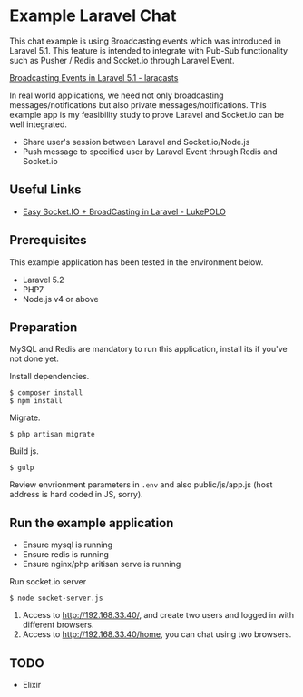 # Example Laravel Chat

This chat example is using Broadcasting events which was introduced in Laravel 5.1. This feature is intended to integrate with Pub-Sub functionality such as Pusher / Redis and Socket.io through Laravel Event.

[Broadcasting Events in Laravel 5.1 - laracasts](https://laracasts.com/lessons/broadcasting-events-in-laravel-5-1)

In real world applications, we need not only broadcasting messages/notifications but also private messages/notifications. This example app is my feasibility study to prove Laravel and Socket.io can be well integrated.

* Share user's session between Laravel and Socket.io/Node.js
* Push message to specified user by Laravel Event through Redis and Socket.io

## Useful Links

* [Easy Socket.IO + BroadCasting in Laravel - LukePOLO](https://lukepolo.com/blog/view/laravel-socket.io-broadcast)

## Prerequisites 

This example application has been tested in the environment below.

* Laravel 5.2
* PHP7
* Node.js v4 or above

## Preparation

MySQL and Redis are mandatory to run this application, install its if you've not done yet.

Install dependencies.

```
$ composer install
$ npm install
```

Migrate.

```
$ php artisan migrate
```

Build js.

```
$ gulp
```

Review envrionment parameters in `.env` and also public/js/app.js (host address is hard coded in JS, sorry). 

## Run the example application

* Ensure mysql is running
* Ensure redis is running
* Ensure nginx/php aritisan serve is running

Run socket.io server

```
$ node socket-server.js
```

1. Access to http://192.168.33.40/, and create two users and logged in with different browsers. 
2. Access to http://192.168.33.40/home, you can chat using two browsers. 

## TODO

* Elixir

